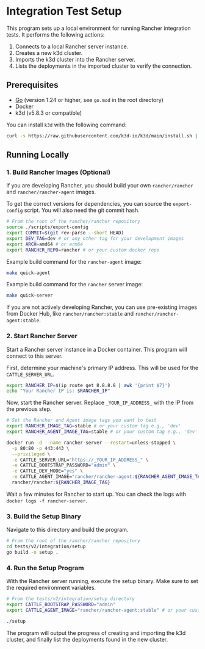 # Integration Test Setup

This program sets up a local environment for running Rancher integration tests. It performs the following actions:

1.  Connects to a local Rancher server instance.
2.  Creates a new k3d cluster.
3.  Imports the k3d cluster into the Rancher server.
4.  Lists the deployments in the imported cluster to verify the connection.

## Prerequisites

*   [Go](https://golang.org/doc/install) (version 1.24 or higher, see `go.mod` in the root directory)
*   Docker
*   k3d (v5.8.3 or compatible)

You can install `k3d` with the following command:
```bash
curl -s https://raw.githubusercontent.com/k3d-io/k3d/main/install.sh | TAG=v5.8.3 bash
```

## Running Locally

### 1. Build Rancher Images (Optional)

If you are developing Rancher, you should build your own `rancher/rancher` and `rancher/rancher-agent` images.

To get the correct versions for dependencies, you can source the `export-config` script. You will also need the git commit hash.
```bash
# From the root of the rancher/rancher repository
source ./scripts/export-config
export COMMIT=$(git rev-parse --short HEAD)
export DEV_TAG=dev # or any other tag for your development images
export ARCH=amd64 # or arm64
export RANCHER_REPO=rancher # or your custom docker repo
```

Example build command for the `rancher-agent` image:
```bash
make quick-agent
```

Example build command for the `rancher` server image:
```bash
make quick-server
```

If you are not actively developing Rancher, you can use pre-existing images from Docker Hub, like `rancher/rancher:stable` and `rancher/rancher-agent:stable`.

### 2. Start Rancher Server

Start a Rancher server instance in a Docker container. This program will connect to this server.

First, determine your machine's primary IP address. This will be used for the `CATTLE_SERVER_URL`.
```bash
export RANCHER_IP=$(ip route get 8.8.8.8 | awk '{print $7}')
echo "Your Rancher IP is: $RANCHER_IP"
```

Now, start the Rancher server. Replace `_YOUR_IP_ADDRESS_` with the IP from the previous step.
```bash
# Set the Rancher and Agent image tags you want to test
export RANCHER_IMAGE_TAG=stable # or your custom tag e.g., 'dev'
export RANCHER_AGENT_IMAGE_TAG=stable # or your custom tag e.g., 'dev'

docker run -d --name rancher-server --restart=unless-stopped \
  -p 80:80 -p 443:443 \
  --privileged \
  -e CATTLE_SERVER_URL="https://_YOUR_IP_ADDRESS_" \
  -e CATTLE_BOOTSTRAP_PASSWORD="admin" \
  -e CATTLE_DEV_MODE="yes" \
  -e CATTLE_AGENT_IMAGE="rancher/rancher-agent:${RANCHER_AGENT_IMAGE_TAG}" \
  rancher/rancher:${RANCHER_IMAGE_TAG}
```

Wait a few minutes for Rancher to start up. You can check the logs with `docker logs -f rancher-server`.

### 3. Build the Setup Binary

Navigate to this directory and build the program.

```bash
# From the root of the rancher/rancher repository
cd tests/v2/integration/setup
go build -o setup .
```

### 4. Run the Setup Program

With the Rancher server running, execute the setup binary. Make sure to set the required environment variables.

```bash
# From the tests/v2/integration/setup directory
export CATTLE_BOOTSTRAP_PASSWORD="admin"
export CATTLE_AGENT_IMAGE="rancher/rancher-agent:stable" # or your custom tag

./setup
```

The program will output the progress of creating and importing the k3d cluster, and finally list the deployments found in the new cluster.